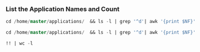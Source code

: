 

### List the Application Names and Count

```sql 
cd /home/master/applications/  && ls -l | grep '^d'| awk '{print $NF}'  | wc -l
```
```sql
cd /home/master/applications/  && ls -l | grep '^d'| awk '{print $NF}' 

!! | wc -l 
```
